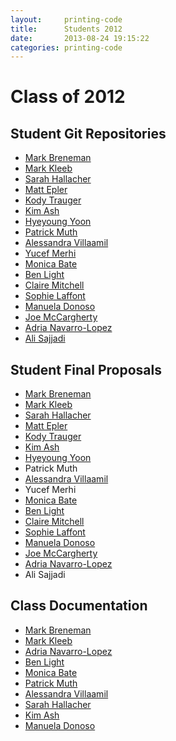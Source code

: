 ```yaml
---
layout:     printing-code
title:      Students 2012
date:       2013-08-24 19:15:22
categories: printing-code
---
```


Class of 2012
=============


Student Git Repositories
------------------------

* [Mark Breneman](https://github.com/markbreneman/Printing-Code-Assignments)
* [Mark Kleeb](https://github.com/markkleeb/PrintingCode2012)
* [Sarah Hallacher](https://github.com/sarahkhallacher/printingcode)
* [Matt Epler](https://github.com/matthewepler/printing_code)
* [Kody Trauger](https://github.com/kodytrauger/Printing-Code-Fall-2012)
* [Kim Ash](https://github.com/kimash/printing-code)
* [Hyeyoung Yoon](https://github.com/HyeYoun/PrintingCode-Hyeyoung)
* [Patrick Muth](https://github.com/pmuth/printing-code-f12)
* [Alessandra Villaamil](https://github.com/avillaamil/PrintingCode)
* [Yucef Merhi](https://github.com/yucef/printing_code)
* [Monica Bate](https://github.com/loadix/Printing-Code)
* [Ben Light](https://github.com/blightdesign)
* [Claire Mitchell](https://github.com/subcontext/PrintingCode)
* [Sophie Laffont](https://github.com/sl2631/printingcode)
* [Manuela Donoso](https://github.com/mdonoso/printing-code-2012)
* [Joe McCargherty](https://github.com/JoeMcCagherty/Printing_Code)
* [Adria Navarro-Lopez](https://github.com/araid/PrintingCode)
* [Ali Sajjadi](https://github.com/psionn/PrintingCode)


Student Final Proposals
-----------------------

* [Mark Breneman](http://markbreneman.com/blog/2012/11/21/PrintingCode-FinalProposal/)
* [Mark Kleeb](http://stu.itp.nyu.edu/~mk3981/blog/?p=1430)
* [Sarah Hallacher](http://ablogthat.sarahmak.es/?p=8642601365)
* [Matt Epler](http://itp.nyu.edu/~mae383/blog/?p=518)
* [Kody Trauger](http://www.kodytrauger.com/blog/printing-code-final-assignment/)
* [Kim Ash](http://blog.kim-ash.com/2012/11/an-homage-to-bradbury/)
* [Hyeyoung Yoon](http://itp.nyu.edu/~hy643/myblog/?p=1403)
* Patrick Muth
* [Alessandra Villaamil](http://itp.nyu.edu/~av1105/blog/printing-code-final-brain-storm/)
* Yucef Merhi
* [Monica Bate](http://itp.nyu.edu/~mbv227/?p=1291)
* [Ben Light](http://itp.nyu.edu/~bl1236/blog/2012/11/generative-label-for-mobile-homes/)
* [Claire Mitchell](http://itp.nyu.edu/~cm2897/blog/?p=1113)
* [Sophie Laffont](http://itp.nyu.edu/~sl2631/blog/?p=716)
* [Manuela Donoso](http://itp.nyu.edu/~mdl425/wordpress/printing-code/printing-code-final-idea/)
* [Joe McCargherty](http://josephmccagherty.tumblr.com/printingcode)
* [Adria Navarro-Lopez](http://itp.adrianavarro.net/?p=239)
* Ali Sajjadi


Class Documentation
-------------------

* [Mark Breneman](http://www.markbreneman.com/blog/2012/12/28/PrintingCode-Redux/)
* [Mark Kleeb](http://www.kleebtronics.com/printingcode)
* [Adria Navarro-Lopez](https://github.com/araid/PrintingCode)
* [Ben Light](http://blightdesign.com/unfinished/?p=326)
* [Monica Bate](http://itp.nyu.edu/~mbv227/?cat=20)
* [Patrick Muth](http://itppatrick.tumblr.com/)
* [Alessandra Villaamil](http://www.alessandravillaamil.com/Sediment-Mars)
* [Sarah Hallacher](http://ablogthat.sarahmak.es/?p=8642601526)
* [Kim Ash](http://blog.kim-ash.com/category/printing-code/)
* [Manuela Donoso](http://itp.nyu.edu/~mdl425/wordpress/category/printing-code/)
